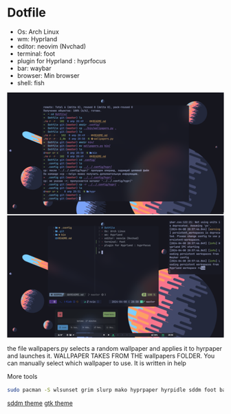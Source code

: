 # Dotfile
- Os: Arch Linux
- wm: Hyprland
- editor: neovim (Nvchad)
- terminal: foot
- plugin for Hyprland : hyprfocus
- bar: waybar
- browser: Min browser
- shell: fish

![screenshot](photo1.png)
![screenshot](photo2.png)


 the file wallpapers.py selects a random wallpaper and applies it to hyrpaper and launches it. WALLPAPER TAKES FROM THE wallpapers FOLDER. You can manually select which wallpaper to use. It is written in help

More tools
```sh
sudo pacman -S wlsunset grim slurp mako hyprpaper hyrpidle sddm foot bat exa fish rofi tmux neovim
```

[sddm theme](https://github.com/siddrs/tokyo-night-sddm)
[gtk theme](https://www.gnome-look.org/p/1681315/)

